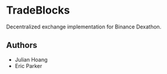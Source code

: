 # TradeBlocks

Decentralized exchange implementation for Binance Dexathon.

## Authors

* Julian Hoang
* Eric Parker
